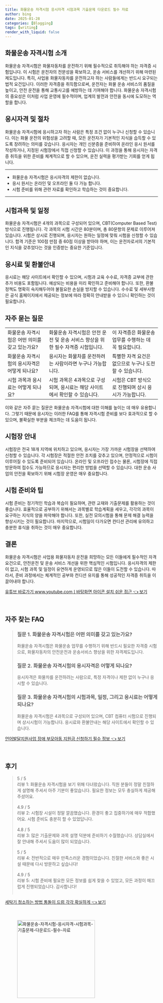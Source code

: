 ```yaml
---
title: 화물운송 자격시험 응시자격 시험과목 기출문제 다운로드 필수 자료
author: bing
date: 2025-01-28
categories: [Blogging]
tags: [writing]
render_with_liquid: false
---
```



<h2 id='화물운송_자격시험_소개'>화물운송 자격시험 소개</h2>

<p>화물운송 자격시험은 화물자동차를 운전하기 위해 필수적으로 취득해야 하는 자격증 시험입니다. 이 시험은 운전자의 전문성을 확보하고, 운송 서비스를 개선하기 위해 마련된 제도입니다. 특히, 사업용 화물자동차를 운전하고자 하는 사람들에게는 반드시 요구되는 법적 요건입니다. 이러한 자격증을 취득함으로써, 운전자는 화물 운송 서비스의 품질을 높이고, 안전 운전을 통해 교통사고를 예방하는 데 기여해야 합니다. 화물운송 자격시험의 중요성은 이처럼 사업 운영에 필수적이며, 업계의 발전과 안전을 동시에 도모하는 역할을 합니다.</p>

<h2 id='응시자격_및_절차'>응시자격 및 절차</h2>

<p>화물운송 자격시험에 응시하고자 하는 사람은 특정 조건 없이 누구나 신청할 수 있습니다. 이는 화물 운전의 위험성을 고려할 때, 모든 운전자가 기본적인 지식을 습득할 수 있도록 장려하는 의미를 갖습니다. 응시자는 개인 신분증을 준비하여 온라인 응시 원서를 작성하거나, 지정된 시험장에서 직접 신청할 수 있습니다. 이 과정을 통해 응시자는 자격증 취득을 위한 준비를 체계적으로 할 수 있으며, 운전 실력을 평가받는 기회를 얻게 됩니다.</p>

<hr />

<ul>
    <li>화물운송 자격시험은 응시자격의 제한이 없습니다.</li>
    <li>응시 원서는 온라인 및 오프라인 둘 다 가능 합니다.</li>
    <li>시험 준비를 위해 관련 자료를 확인하고 학습하는 것이 중요합니다.</li>
</ul>

<hr />

<h2 id='시험과목_및_일정'>시험과목 및 일정</h2>

<p>화물운송 자격시험은 4개의 과목으로 구성되어 있으며, CBT(Computer Based Test) 방식으로 진행됩니다. 각 과목의 시험 시간은 80분이며, 총 80문항의 문제로 이루어져 있습니다. 시험은 상시로 진행되며, 응시자는 원하는 일정에 맞춰 시험을 신청할 수 있습니다. 합격 기준은 100점 만점 중 60점 이상을 받아야 하며, 이는 운전자로서의 기본적인 지식을 갖추었다는 것을 인증받는 중요한 기준입니다.</p>

<h2 id='응시료_및_환불안내'>응시료 및 환불안내</h2>

<p>응시료는 해당 사이트에서 확인할 수 있으며, 시험과 교육 수수료, 자격증 교부에 관한 추가 비용도 포함됩니다. 예상되는 비용을 미리 확인하고 준비해야 합니다. 또한, 환불 정책도 명확히 숙지해두어야 불필요한 손실을 방지할 수 있습니다. 수수료 및 세부사항은 공식 홈페이지에서 제공되는 정보에 따라 정확히 안내받을 수 있으니 확인하는 것이 필요합니다.</p>

<h2 id='자주_묻는_질문'>자주 묻는 질문</h2>

<table>
    <tr>
        <td>화물운송 자격시험은 어떤 의미를 갖고 있는가요?</td>
        <td>화물운송 자격시험은 안전 운전 및 운송 서비스 향상을 위한 필수 자격증 시험입니다.</td>
        <td>이 자격증은 화물운송 업무를 수행하는 데 꼭 필요합니다.</td>
    </tr>
    <tr>
        <td>화물운송 자격시험의 응시자격은 어떻게 되나요?</td>
        <td>응시자는 화물차를 운전하려는 사람이라면 누구나 가능합니다.</td>
        <td>특별한 자격 요건은 없으므로 누구나 도전할 수 있습니다.</td>
    </tr>
    <tr>
        <td>시험 과목과 응시료는 어떻게 되나요?</td>
        <td>시험 과목은 4과목으로 구성되며, 응시료는 해당 사이트에서 확인할 수 있습니다.</td>
        <td>시험은 CBT 방식으로 진행되며 상시 응시가 가능합니다.</td>
    </tr>
</table>

<p>이와 같은 자주 묻는 질문은 화물운송 자격시험에 대한 이해를 높이는 데 매우 유용합니다. 그렇기 때문에 응시자는 이러한 FAQ를 통해 자격시험 준비를 보다 효과적으로 할 수 있으며, 불확실한 부분을 체크하는 데 도움이 됩니다.</p>

<h2 id='시험장_안내'>시험장 안내</h2>

<p>시험장은 전국 18개 지역에 위치하고 있으며, 응시자는 가장 가까운 시험장을 선택하여 신청할 수 있습니다. 각 시험장은 적절한 안전 조치를 갖추고 있으며, 안정적으로 시험이 이루어질 수 있도록 준비되어 있습니다. 온라인 및 오프라인 접수는 물론, 시험장에 직접 방문하여 접수도 가능하므로 응시자는 편리한 방법을 선택할 수 있습니다. 대한 운송 사업의 안전을 확보하기 위해 시험장 운영은 매우 중요합니다.</p>

<h2 id='시험_준비_와_팁'>시험 준비와 팁</h2>

<p>시험 준비는 정기적인 학습과 복습이 필요하며, 관련 교재와 기출문제를 활용하는 것이 좋습니다. 효율적으로 공부하기 위해서는 과목별로 학습계획을 세우고, 각각의 과목이 요구하는 지식의 양을 파악해야 합니다. 또한, 실전 모의시험을 통해 문제 해결 능력을 향상시키는 것이 필요합니다. 마지막으로, 시험일이 다가오면 컨디션 관리에 유의하고 충분한 휴식을 취하는 것이 매우 중요합니다.</p>

<h2 id='결론'>결론</h2>

<p>화물운송 자격시험은 사업용 화물자동차 운전을 희망하는 모든 이들에게 필수적인 자격 요건으로, 안전운전 및 운송 서비스 개선을 위한 핵심적인 시험입니다. 응시자격의 제한이 없고, 시험 과목 및 일정이 유연하게 운영되므로 많은 이들이 도전할 수 있습니다. 따라서, 준비 과정에서는 체계적인 공부와 컨디션 유지를 통해 성공적인 자격증 취득을 이끌어내야 합니다.</p>


<p><a class="click-button" title="유튜브 바로가기 www.youtube.comㅣ바탕화면 아이콘 설치 쉬운 접근" href="https://blackassets.github.io/posts/%EC%9C%A0%ED%8A%9C%EB%B8%8C-%EB%B0%94%EB%A1%9C%EA%B0%80%EA%B8%B0-www.youtube.com%E3%85%A3%EB%B0%94%ED%83%95%ED%99%94%EB%A9%B4-%EC%95%84%EC%9D%B4%EC%BD%98-%EC%84%A4%EC%B9%98-%EC%89%AC%EC%9A%B4-%EC%A0%91%EA%B7%BC/" rel="dofollow">유튜브 바로가기 www.youtube.comㅣ바탕화면 아이콘 설치 쉬운 접근 👈 보기</a></p><br>
<h2 id='자주_찾는_FAQ'>자주 찾는 FAQ</h2>
<div itemscope="" itemtype="https://schema.org/FAQPage"> 
<blockquote> 
<div itemscope="" itemprop="mainEntity" itemtype="https://schema.org/Question"> 
<h3 itemprop="name">질문 1. 화물운송 자격시험은 어떤 의미를 갖고 있는가요?</h3> 
<div itemscope="" itemprop="acceptedAnswer" itemtype="https://schema.org/Answer"> 
<span itemprop="text"> 
<p>화물운송 자격시험은 화물운송 업무를 수행하기 위해 반드시 필요한 자격증 시험으로, 화물자동차의 안전운전과 운송서비스 향상을 위한 자격제도입니다.</p> 
</span> 
</div> 
</div> 
<div itemscope="" itemprop="mainEntity" itemtype="https://schema.org/Question"> 
<h3 itemprop="name">질문 2. 화물운송 자격시험의 응시자격은 어떻게 되나요?</h3> 
<div itemscope="" itemprop="acceptedAnswer" itemtype="https://schema.org/Answer"> 
<span itemprop="text"> 
<p>응시자격은 화물차를 운전하려는 사람으로, 특정 자격이나 제한 없이 누구나 응시할 수 있습니다.</p> 
</span> 
</div> 
</div> 
<div itemscope="" itemprop="mainEntity" itemtype="https://schema.org/Question"> 
<h3 itemprop="name">질문 3. 화물운송 자격시험의 시험과목, 일정, 그리고 응시료는 어떻게 되나요?</h3> 
<div itemscope="" itemprop="acceptedAnswer" itemtype="https://schema.org/Answer"> 
<span itemprop="text"> 
<p>화물운송 자격시험은 4과목으로 구성되어 있으며, CBT 컴퓨터 시험으로 진행되며 상시시험이 가능합니다. 응시료와 환불안내는 해당 사이트에서 확인할 수 있습니다.</p> 
</span> 
</div> 
</div> 
</blockquote> 
</div>
<p><a class="click-button" title="언어발달지원사업 장애 부모아동 지원금 신청하기 필수 정보" href="https://blackassets.github.io/posts/%EC%96%B8%EC%96%B4%EB%B0%9C%EB%8B%AC%EC%A7%80%EC%9B%90%EC%82%AC%EC%97%85-%EC%9E%A5%EC%95%A0-%EB%B6%80%EB%AA%A8%EC%95%84%EB%8F%99-%EC%A7%80%EC%9B%90%EA%B8%88-%EC%8B%A0%EC%B2%AD%ED%95%98%EA%B8%B0-%ED%95%84%EC%88%98-%EC%A0%95%EB%B3%B4/" rel="dofollow">언어발달지원사업 장애 부모아동 지원금 신청하기 필수 정보 👈 보기</a></p><br>
<h2 id='후기'>후기</h2>
<div itemscope itemtype="https://schema.org/Product">
  <blockquote>
  <div itemprop="review" itemscope itemtype="https://schema.org/Review">
      <div itemprop="reviewRating" itemscope itemtype="https://schema.org/Rating"> <span itemprop="ratingValue">5</span> / <span itemprop="bestRating">5</span> </div>
      <span itemprop="reviewBody">리뷰 1: 화물운송 자격시험을 보기 위해 다녀왔습니다. 직원 분들이 정말 친절하게 설명해 주셔서 아주 기분이 좋았습니다. 필요한 정보는 모두 충실하게 제공해 주셨어요.</span>
  </div>
  <br>
  <div itemprop="review" itemscope itemtype="https://schema.org/Review">
      <div itemprop="reviewRating" itemscope itemtype="https://schema.org/Rating"> <span itemprop="ratingValue">4.9</span> / <span itemprop="bestRating">5</span> </div>
      <span itemprop="reviewBody">리뷰 2: 시험장 시설이 정말 깔끔했습니다. 환경이 좋고 집중하기에 매우 적합했어요. 시험 준비도 충분히 할 수 있었답니다.</span>
  </div>
  <br>
  <div itemprop="review" itemscope itemtype="https://schema.org/Review">
      <div itemprop="reviewRating" itemscope itemtype="https://schema.org/Rating"> <span itemprop="ratingValue">4.8</span> / <span itemprop="bestRating">5</span> </div>
      <span itemprop="reviewBody">리뷰 3: 많은 기출문제와 과목 설명 덕분에 준비하기 수월했습니다. 상담실에서 잘 안내해 주셔서 도움이 많이 되었습니다.</span>
  </div>
  <br>
  <div itemprop="review" itemscope itemtype="https://schema.org/Review">
      <div itemprop="reviewRating" itemscope itemtype="https://schema.org/Rating"> <span itemprop="ratingValue">5</span> / <span itemprop="bestRating">5</span> </div>
      <span itemprop="reviewBody">리뷰 4: 전반적으로 매우 만족스러운 경험이었습니다. 친절한 서비스와 좋은 시설 때문에 다시 방문하고 싶습니다!</span>
  </div>
  <br>
  <div itemprop="review" itemscope itemtype="https://schema.org/Review">
      <div itemprop="reviewRating" itemscope itemtype="https://schema.org/Rating"> <span itemprop="ratingValue">4.9</span> / <span itemprop="bestRating">5</span> </div>
      <span itemprop="reviewBody">리뷰 5: 시험 준비에 필요한 모든 정보를 쉽게 찾을 수 있었고, 모든 과정이 매끄럽게 진행되었습니다. 감사합니다!</span>
  </div>
  <br>
  </blockquote>
</div>
<p><a class="click-button" title="세탁기 청소하는 방법 통돌이 드럼 각각 확실하게" href="https://blackassets.github.io/posts/%EC%84%B8%ED%83%81%EA%B8%B0-%EC%B2%AD%EC%86%8C%ED%95%98%EB%8A%94-%EB%B0%A9%EB%B2%95-%ED%86%B5%EB%8F%8C%EC%9D%B4-%EB%93%9C%EB%9F%BC-%EA%B0%81%EA%B0%81-%ED%99%95%EC%8B%A4%ED%95%98%EA%B2%8C/" rel="dofollow">세탁기 청소하는 방법 통돌이 드럼 각각 확실하게 👈 보기</a></p><br>
<figure class="image"><img src="https://blackassets.github.io/assets/img/thumbnail/화물운송-자격시험-응시자격-시험과목-기출문제-다운로드-필수-자료.webp" alt="화물운송-자격시험-응시자격-시험과목-기출문제-다운로드-필수-자료" width="256" height="256"></figure>